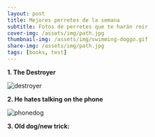 ```yaml
---
layout: post
title: Mejores perretes de la semana
subtitle: Fotos de perretes que te harán reir
cover-img: /assets/img/path.jpg
thumbnail-img: /assets/img/swimming-doggo.gif
share-img: /assets/img/path.jpg
tags: [books, test]
---
```


**1. The Destroyer**

<img src="{{ 'assets/img/destroyer.jpg' | relative_url }}" alt="destroyer" />

**2. He hates talking on the phone**

<img src="{{ 'assets/img/phonedog.jpg' | relative_url }}" alt="phonedog" />

**3. Old dog/new trick:**

